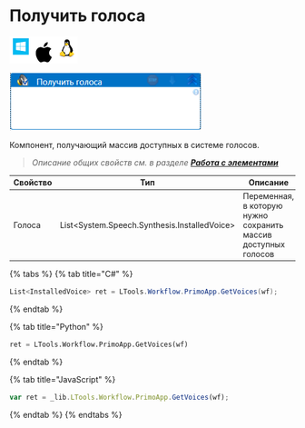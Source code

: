 # Получить голоса

![](../../../resources/activities/basic/dialogs/image-100-1-1-1-1-1-1-1-2-231.png)

![](../../../resources/activities/basic/dialogs/получить-голоса.png)

Компонент, получающий массив доступных в системе голосов.

> _Описание общих свойств см. в разделе_ [_**Работа с элементами**_](https://docs.primo-rpa.ru/primo-rpa/primo-studio/process/elements)

| Свойство | Тип                                           | Описание                                                       |
| -------- | --------------------------------------------- | -------------------------------------------------------------- |
| Голоса   | List\<System.Speech.Synthesis.InstalledVoice> | Переменная, в которую нужно сохранить массив доступных голосов |

{% tabs %}
{% tab title="C#" %}
```csharp
List<InstalledVoice> ret = LTools.Workflow.PrimoApp.GetVoices(wf);
```
{% endtab %}

{% tab title="Python" %}
```python
ret = LTools.Workflow.PrimoApp.GetVoices(wf)
```
{% endtab %}

{% tab title="JavaScript" %}
```javascript
var ret = _lib.LTools.Workflow.PrimoApp.GetVoices(wf);
```
{% endtab %}
{% endtabs %}
